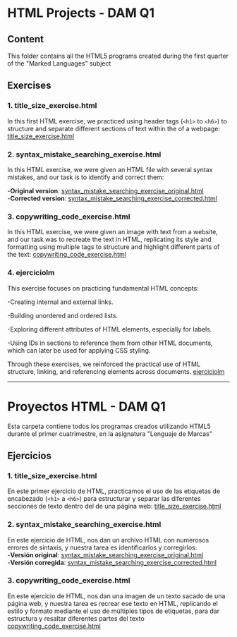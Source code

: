 # HTML Projects - DAM Q1

## Content
This folder contains all the HTML5 programs created during the first quarter of the "Marked Languages" subject

## Exercises
### 1. title_size_exercise.html
In this first HTML exercise, we practiced using header tags (`<h1>` to `<h6>`) to structure and separate different sections of text within the <body> of a webpage:
[title_size_exercise.html](title_size_exercise.html)

### 2. syntax_mistake_searching_exercise.html

In this HTML exercise, we were given an HTML file with several syntax mistakes, and our task is to identify and correct them:

-**Original version**: [syntax_mistake_searching_exercise_original.html](syntax_mistake_searching_exercise_original.html) <br>
-**Corrected version**: [syntax_mistake_searching_exercise_corrected.html](syntax_mistake_searching_exercise_corrected.html)

### 3. copywriting_code_exercise.html

In this HTML exercise, we were given an image with text from a website, and our task was to recreate the text in HTML, replicating its style and formatting using multiple tags to structure and highlight different parts of the text:
[copywriting_code_exercise.html](copywriting_code_exercise.html)

### 4. ejerciciolm

This exercise focuses on practicing fundamental HTML concepts:

-Creating internal and external links.

-Building unordered and ordered lists.

-Exploring different attributes of HTML elements, especially for labels.

-Using IDs in sections to reference them from other HTML documents, which can later be used for applying CSS styling.

Through these exercises, we reinforced the practical use of HTML structure, linking, and referencing elements across documents.
[ejerciciolm](./ejerciciolm/)





-----------

# Proyectos HTML - DAM Q1

Esta carpeta contiene todos los programas creados utilizando HTML5 durante el primer cuatrimestre, en la asignatura "Lenguaje de Marcas"

## Ejercicios
### 1. title_size_exercise.html
En este primer ejercicio de HTML, practicamos el uso de las etiquetas de encabezado (`<h1>` a `<h6>`) para estructurar y separar las diferentes secciones de texto dentro del <body> de una página web: [title_size_exercise.html](title_size_exercise.html)

### 2. syntax_mistake_searching_exercise.html

En este ejercicio de HTML, nos dan un archivo HTML con numerosos errores de sintaxis, y nuestra tarea es identificarlos y corregirlos:     
-**Versión original**: [syntax_mistake_searching_exercise_original.html](syntax_mistake_searching_exercise_original.html) <br>
-**Versión corregida**: [syntax_mistake_searching_exercise_corrected.html](syntax_mistake_searching_exercise_corrected.html)

### 3. copywriting_code_exercise.html

En este ejercicio de HTML, nos dan una imagen de un texto sacado de una página web, y nuestra tarea es recrear ese texto en HTML, replicando el estilo y formato mediante el uso de múltiples tipos
de etiquetas, para dar estructura y resaltar diferentes partes del texto
[copywriting_code_exercise.html](copywriting_code_exercise.html)


